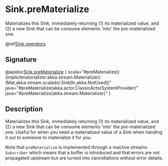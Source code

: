 # Sink.preMaterialize

Materializes this Sink, immediately returning (1) its materialized value, and (2) a new Sink that can be consume elements 'into' the pre-materialized one.

@ref[Sink operators](../index.md#sink-operators)

## Signature

@apidoc[Sink.preMaterialize](Sink) { scala="#preMaterialize()(implicitmaterializer:akka.stream.Materializer):(Mat,akka.stream.scaladsl.Sink[In,akka.NotUsed])" java="#preMaterialize(akka.actor.ClassicActorSystemProvider)" java="#preMaterialize(akka.stream.Materializer)" }


## Description

Materializes this Sink, immediately returning (1) its materialized value, and (2) a new Sink that can be consume elements 'into' the pre-materialized one. Useful for when you need a materialized value of a Sink when handing it out to someone to materialize it for you.

Note that `preMaterialize` is implemented through a reactive streams `Subscriber` which means that a buffer is introduced
and that errors are not propagated upstream but are turned into cancellations without error details.
